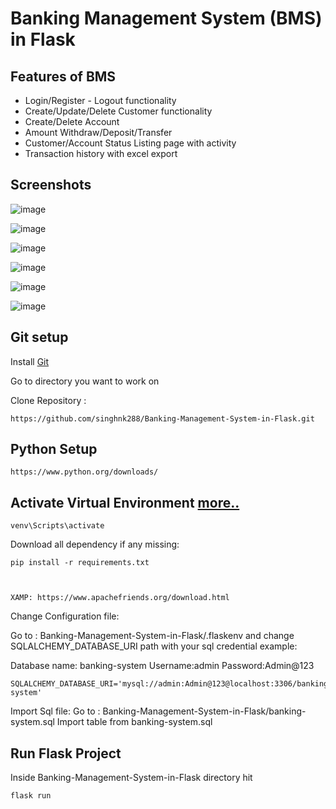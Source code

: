 # Banking Management System (BMS) in Flask
## Features of BMS
* Login/Register - Logout functionality
* Create/Update/Delete Customer functionality
* Create/Delete Account
* Amount Withdraw/Deposit/Transfer
* Customer/Account Status Listing page with activity
* Transaction history with excel export

## Screenshots

![image](https://raw.githubusercontent.com/singhnk288/Banking-Management-System-in-Flask/master/BMS-screenshot/login.PNG)

![image](https://raw.githubusercontent.com/singhnk288/Banking-Management-System-in-Flask/master/BMS-screenshot/create_account.PNG)

![image](https://raw.githubusercontent.com/singhnk288/Banking-Management-System-in-Flask/master/BMS-screenshot/search_customer.PNG)

![image](https://raw.githubusercontent.com/singhnk288/Banking-Management-System-in-Flask/master/BMS-screenshot/transfer_amount.PNG)

![image](https://raw.githubusercontent.com/singhnk288/Banking-Management-System-in-Flask/master/BMS-screenshot/account_statement.PNG)

![image](https://raw.githubusercontent.com/singhnk288/Banking-Management-System-in-Flask/master/BMS-screenshot/view_account_detail.PNG)



## Git setup
Install [Git](https://git-scm.com/)

Go to directory you want to work on

Clone Repository : 

    https://github.com/singhnk288/Banking-Management-System-in-Flask.git

## Python Setup 

    https://www.python.org/downloads/
    
## Activate Virtual Environment [more..](https://packaging.python.org/guides/installing-using-pip-and-virtual-environments/)    
    
    venv\Scripts\activate    
    
Download all dependency if any missing:

    pip install -r requirements.txt
  


    XAMP: https://www.apachefriends.org/download.html
    
   
    

Change Configuration file: 

  Go to : Banking-Management-System-in-Flask/.flaskenv and change SQLALCHEMY_DATABASE_URI path with your sql credential example:
   
  Database name: banking-system
  Username:admin
  Password:Admin@123
  
    SQLALCHEMY_DATABASE_URI='mysql://admin:Admin@123@localhost:3306/banking-system'
    
 Import Sql file:
  Go to : Banking-Management-System-in-Flask/banking-system.sql
  Import table from banking-system.sql
  
 
 ## Run Flask Project
 Inside Banking-Management-System-in-Flask directory hit
 
    flask run
    

    
    


    
